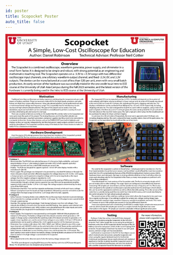 ```yaml
---
id: poster
title: Scopocket Poster
auto_title: false
---
```


![Scopocket Poster](Scopocket-Poster.jpg)